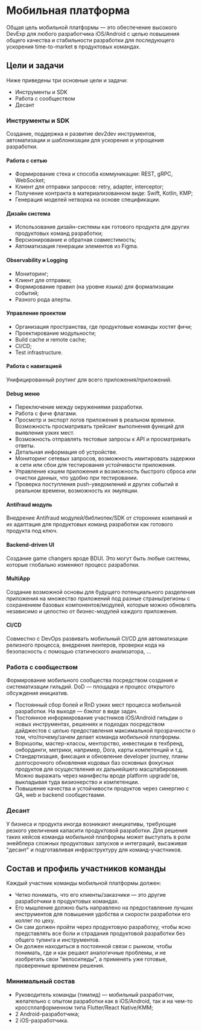 # Мобильная платформа

Общая цель мобильной платформы — это обеспечение высокого DevExp для любого разработчика iOS/Android с целью повышения общего качества и стабильности разработки для последующего ускорения time-to-market в продуктовых командах.

## Цели и задачи

Ниже приведены три основные цели и задачи:

- Инструменты и SDK
- Работа с сообществом
- Десант

### Инструменты и SDK

Создание, поддержка и развитие dev2dev инструментов, автоматизации и шаблонизации для ускорения и упрощения разработки.

#### Работа с сетью

- Формирование стека и способа коммуникации: REST, gRPC, WebSocket;
- Клиент для отправки запросов: retry, adapter, interceptor;
- Получение контракта в материализованном виде: Swift, Kotlin, KMP;
- Генерация моделей нетворка на основе спецификации.

#### Дизайн система

- Использование дизайн-системы как готового продукта для других продуктовых команд разработки; 
- Версионирование и обратная совместимость;
- Автоматизация генерации элементов из Figma.

#### Observability и Logging

- Мониторинг;
- Клиент для отправки;
- Формирование правил (на уровне языка) для формализации событий;
- Разного рода алерты.

#### Управление проектом

- Организация пространства, где продуктовые команды хостят фичи;
- Проектирование модульности;
- Build cache и remote cache;
- CI/CD;
- Test infrastructure.

#### Работа с навигацией

Унифицированный роутинг для всего приложения/приложений.

#### Debug меню

- Переключение между окружениями разработки.
- Работа с фиче флагами.
- Просмотр и экспорт логов приложения в реальном времени. Возможность просматривать трейсинг выполнения функций для выявления узких мест.
- Возможность отправлять тестовые запросы к API и просматривать ответы.
- Детальная информация об устройстве.
- Мониторинг сетевых запросов, возможность имитировать задержки в сети или сбои для тестирования устойчивости приложения.
- Управление кэшем приложения и возможность быстрого сброса или очистки данных, что удобно при тестировании.
- Проверка поступления push-уведомлений и других событий в реальном времени, возможность их эмуляции.

#### Antifraud модуль

Внедрение Antifraud модулей/библиотек/SDK от сторонних компаний и их адаптация для продуктовых команд разработки как готового продукта под ключ. 

#### Backend-driven UI

Создание game changers вроде BDUI. Это могут быть любые системы, которые глобально изменяют процесс разработки.

#### MultiApp

Создание возможной основы для будущего потенциального разделения приложения на множество приложений под разные страны/регионы с сохранением базовых компонентов/модулей, которые можно обновлять независимо и целостно от бизнес-модулей каждого приложения.   

#### CI/CD

Совместно с DevOps развивать мобильный CI/CD для автоматизации релизного процесса, внедрения линтеров, проверки кода на безопасность с помощью статического анализатора, ...

### Работа с сообществом

Формирование мобильного сообщества посредством создания и систематизации гильдий. DoD — площадка и процесс открытого обсуждения инициатив.

- Постоянный сбор болей и RnD узких мест процесса мобильной разработки. На выходе — бэклог в виде задач.
- Постоянное информирование участников iOS/Android гильдии о новых инструментах, решениях и подходах посредством дайджестов с целью предоставления максимальной прозрачности о том, что/почему/зачем делает команда мобильной платформы.  
- Воркшопы, мастер-классы, менторство, инвестиции в техбренд, онбординги, метрики, например, Dora, карты компетенций и т.д.
- Стандартизация, фиксация и обновление developer journey, планы долгосрочного обновления кодовых баз основных фокусных продуктов для осуществления их дальнейшего масштабирования. Можно выражать через манифесты вроде platform upgrade'ов, выкладывая туда визионерство и компетенции.
- Повышение качества и устойчивости продуктов через синергию с QA, web и backend сообществами.

### Десант

У бизнеса и продукта иногда возникают инициативы, требующие резкого увеличения капасити продуктовой разработки. Для решения таких кейсов команда мобильной платформы может выступать в роли энейблера сложных продуктовых запусков и интеграций, высаживая "десант" и подготавливая инфраструктуру для команд-участников.

## Состав и профиль участников команды

Каждый участник команды мобильной платформы должен:
- Четко понимать, что его клиенты/заказчики — это другие разработчики в продуктовых командах.
- Его мышление должно быть направлено на предоставление лучших инструментов для повышения удобства и скорости разработки его коллег по цеху.
- Он сам должен пройти через продуктовую разработку, чтобы ясно представлять все боли и страдания продуктовой разработки без общего тулинга и инструментов.
- Он должен находиться в постоянной связи с рынком, чтобы понимать, где и как решают аналогичные проблемы, и не изобретать свои "велосипеды", а применять уже готовые, проверенные временем решения.

### Минимальный состав
- Руководитель команды (тимлид) — мобильный разработчик, желательно с опытом разработки как в iOS/Android, так и на чем-то кроссплатформенном типа Flutter/React Native/KMM;
- 2 Android-разработчика;
- 2 iOS-разработчика.
